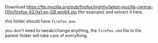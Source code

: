 Download https://ftp.mozilla.org/pub/firefox/nightly/latest-mozilla-central-l10n/firefox-62.0a1.en-GB.win64.zip
(for example)
and extract it here.

this folder should have <code>firefox.exe</code>.

you don't need to tweak/change anything, the <code>firefox.cmd</code> file in the parent-folder will take care of everything.